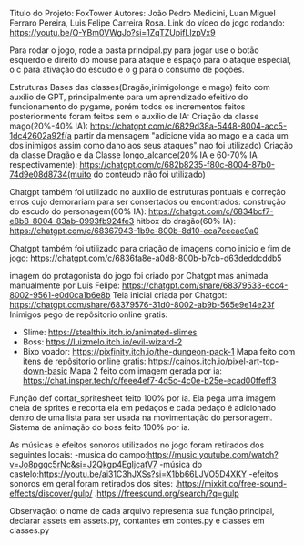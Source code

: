 Titulo do Projeto: FoxTower
Autores: João Pedro Medicini, Luan Miguel Ferraro Pereira, Luis Felipe Carreira Rosa.
Link do vídeo do jogo rodando: https://youtu.be/Q-YBm0VWgJo?si=1ZqTZUpifLlzpVx9

Para rodar o jogo, rode a pasta principal.py
para jogar use o botão esquerdo e direito do mouse para ataque e espaço para o ataque especial, o c para ativação do escudo e o g para o consumo de poções.


Estruturas Bases das classes(Dragão,inimigolonge e mago) feito com auxilio de GPT, principalmente para um aprendizado efeitivo do funcionamento do pygame, porém todos os incrementos feitos posteriormente foram feitos sem o auxilio de IA:
Criação da classe mago(20%-40% IA): https://chatgpt.com/c/6829d38a-5448-8004-acc5-1dc42602a92f(a partir da mensagem "adicione vida ao mago e a cada um dos inimigos assim como dano aos seus ataques" nao foi utilizado)
Criação da classe Dragão e da Classe longo_alcance(20% IA e 60-70% IA respectivamente): https://chatgpt.com/c/682b8235-f80c-8004-87b0-74d9e08d8734(muito do conteudo não foi utilizado)

Chatgpt também foi utilizado no auxilio de estruturas pontuais e correção erros cujo demorariam para ser consertados ou encontrados:
construção do escudo do personagem(60% IA): https://chatgpt.com/c/6834bcf7-e8b8-8004-83ab-0993fb924fe3
hitbox do dragão(60% IA): https://chatgpt.com/c/68367943-1b9c-800b-8d10-eca7eeeae9a0

Chatgpt também foi utilizado para criação de imagens como inicio e fim de jogo:
https://chatgpt.com/c/6836fa8e-a0d8-800b-b7cb-d63deddcddb5

imagem do protagonista do jogo foi criado por Chatgpt mas animada manualmente por Luís Felipe: https://chatgpt.com/share/68379533-ecc4-8002-9561-e0d0ca1b6e8b
Tela inicial criada por Chatgpt: https://chatgpt.com/share/68379576-31d0-8002-ab9b-565e9e14e23f
Inimigos pego de repôsitorio online gratis: 
- Slime: https://stealthix.itch.io/animated-slimes
- Boss: https://luizmelo.itch.io/evil-wizard-2
- Bixo voador: https://pixfinity.itch.io/the-dungeon-pack-1
Mapa feito com itens de repôsitorio online gratis: https://cainos.itch.io/pixel-art-top-down-basic
Mapa 2 feito com imagem gerada por ia: https://chat.insper.tech/c/feee4ef7-4d5c-4c0e-b25e-ecad00ffeff3

Função def cortar_spritesheet feito 100% por ia. Ela pega uma imagem cheia de sprites e recorta ela em pedaços e cada pedaço é adicionado dentro de uma lista para ser usada na movimentação do personagem.
Sistema de animação do boss feito 100% por ia.

As músicas e efeitos sonoros utilizados no jogo foram retirados dos seguintes locais:
-musica do campo:https://music.youtube.com/watch?v=Jo8pgqc5rNc&si=J2Qkgp4EgIjcatV7
-música do castelo:https://youtu.be/ai31C3hJXSs?si=X1bb66LJVO5D4XKY
-efeitos sonoros em geral foram retirados dos sites:
.https://mixkit.co/free-sound-effects/discover/gulp/
.https://freesound.org/search/?q=gulp

Observação: o nome de cada arquivo representa sua função principal, declarar assets em assets.py, contantes em contes.py e classes em classes.py

